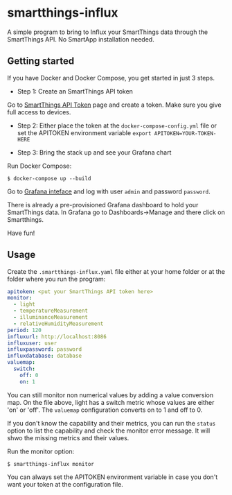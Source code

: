 # smartthings-influx

A simple program to bring to Influx your SmartThings data through the SmartThings API. No SmartApp installation needed.

## Getting started

If you have Docker and Docker Compose, you get started in just 3 steps.

- Step 1: Create an SmartThings API token

Go to [SmartThings API Token](https://account.smartthings.com/tokens) page and create a token. Make sure you give full access to devices.

- Step 2: Either place the token at the `docker-compose-config.yml` file or set the APITOKEN environment variable `export APITOKEN=YOUR-TOKEN-HERE`

- Step 3: Bring the stack up and see your Grafana chart

Run Docker Compose:
```
$ docker-compose up --build
```

Go to [Grafana inteface](http://localhost:3000) and log with user `admin` and password `password`.

There is already a pre-provisioned Grafana dashboard to hold your SmartThings data. In Grafana go to Dashboards->Manage and there click on Smartthings.

Have fun!

## Usage

Create the `.smartthings-influx.yaml` file either at your home folder or at the folder where you run the program:

```yaml
apitoken: <put your SmartThings API token here>
monitor:
  - light
  - temperatureMeasurement
  - illuminanceMeasurement
  - relativeHumidityMeasurement
period: 120
influxurl: http://localhost:8086
influxuser: user
influxpassword: password
influxdatabase: database
valuemap:
  switch: 
    off: 0
    on: 1
```

You can still monitor non numerical values by adding a value conversion map. On the file above, light has a switch metric whose values are either 'on' or 'off'. The `valuemap` configuration converts on to 1 and off to 0.

If you don't know the capability and their metrics, you can run the `status` option to list the capability and check the monitor error message. It will shwo the missing metrics and their values.

Run the monitor option:
```
$ smartthings-influx monitor
```

You can always set the APITOKEN environment variable in case you don't want your token at the configuration file.
